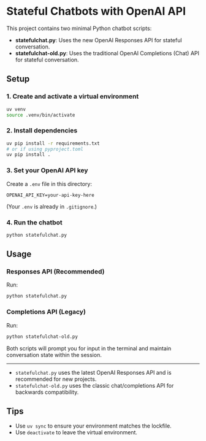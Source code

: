 # Stateful Chatbots with OpenAI API

This project contains two minimal Python chatbot scripts:

- **statefulchat.py**: Uses the new OpenAI Responses API for stateful conversation.
- **statefulchat-old.py**: Uses the traditional OpenAI Completions (Chat) API for stateful conversation.

## Setup

### 1. Create and activate a virtual environment
```bash
uv venv
source .venv/bin/activate
```

### 2. Install dependencies
```bash
uv pip install -r requirements.txt
# or if using pyproject.toml
uv pip install .
```

### 3. Set your OpenAI API key
Create a `.env` file in this directory:
```env
OPENAI_API_KEY=your-api-key-here
```
(Your `.env` is already in `.gitignore`.)

### 4. Run the chatbot
```bash
python statefulchat.py
```

## Usage

### Responses API (Recommended)
Run:
```bash
python statefulchat.py
```

### Completions API (Legacy)
Run:
```bash
python statefulchat-old.py
```

Both scripts will prompt you for input in the terminal and maintain conversation state within the session.

---

- `statefulchat.py` uses the latest OpenAI Responses API and is recommended for new projects.
- `statefulchat-old.py` uses the classic chat/completions API for backwards compatibility.

## Tips

- Use `uv sync` to ensure your environment matches the lockfile.
- Use `deactivate` to leave the virtual environment.
